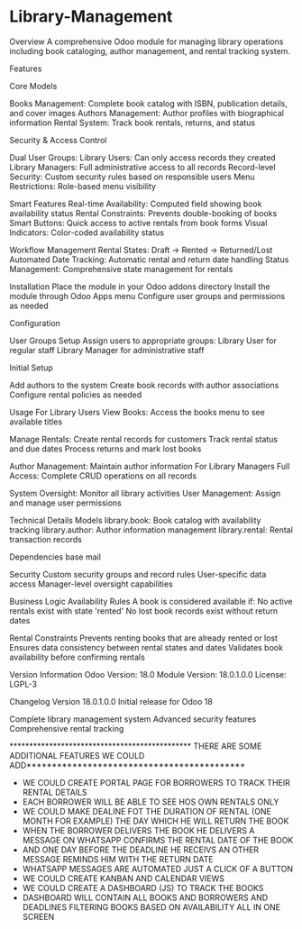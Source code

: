 # Library-Management
Overview
A comprehensive Odoo module for managing library operations including book cataloging, author management, and rental tracking system.

Features

Core Models

Books Management: Complete book catalog with ISBN, publication details, and cover images
Authors Management: Author profiles with biographical information
Rental System: Track book rentals, returns, and status

Security & Access Control

Dual User Groups:
Library Users: Can only access records they created
Library Managers: Full administrative access to all records
Record-level Security: Custom security rules based on responsible users
Menu Restrictions: Role-based menu visibility


Smart Features
Real-time Availability: Computed field showing book availability status
Rental Constraints: Prevents double-booking of books
Smart Buttons: Quick access to active rentals from book forms
Visual Indicators: Color-coded availability status

Workflow Management
Rental States: Draft → Rented → Returned/Lost
Automated Date Tracking: Automatic rental and return date handling
Status Management: Comprehensive state management for rentals

Installation
Place the module in your Odoo addons directory
Install the module through Odoo Apps menu
Configure user groups and permissions as needed

Configuration

User Groups Setup
Assign users to appropriate groups:
Library User for regular staff
Library Manager for administrative staff

Initial Setup

Add authors to the system
Create book records with author associations
Configure rental policies as needed

Usage
For Library Users
View Books: Access the books menu to see available titles

Manage Rentals:
Create rental records for customers
Track rental status and due dates
Process returns and mark lost books

Author Management: Maintain author information
For Library Managers
Full Access: Complete CRUD operations on all records

System Oversight: Monitor all library activities
User Management: Assign and manage user permissions

Technical Details
Models
library.book: Book catalog with availability tracking
library.author: Author information management
library.rental: Rental transaction records

Dependencies
base
mail

Security
Custom security groups and record rules
User-specific data access
Manager-level oversight capabilities

Business Logic
Availability Rules
A book is considered available if:
No active rentals exist with state 'rented'
No lost book records exist without return dates

Rental Constraints
Prevents renting books that are already rented or lost
Ensures data consistency between rental states and dates
Validates book availability before confirming rentals

Version Information
Odoo Version: 18.0
Module Version: 18.0.1.0.0
License: LGPL-3


Changelog
Version 18.0.1.0.0
Initial release for Odoo 18

Complete library management system
Advanced security features
Comprehensive rental tracking

********************************************** THERE ARE SOME ADDITIONAL FEATURES WE COULD ADD*******************************************

* WE COULD CREATE PORTAL PAGE FOR BORROWERS TO TRACK THEIR RENTAL DETAILS
* EACH BORROWER WILL BE ABLE TO SEE HOS OWN RENTALS ONLY 
* WE COULD MAKE DEALINE FOT THE DURATION OF RENTAL (ONE MONTH FOR EXAMPLE) THE DAY WHICH HE WILL RETURN THE BOOK
* WHEN THE BORROWER DELIVERS THE BOOK HE DELIVERS A MESSAGE ON WHATSAPP CONFIRMS THE RENTAL DATE OF THE BOOK
* AND ONE DAY BEFORE THE DEADLINE HE RECEIVS AN OTHER MESSAGE REMINDS HIM WITH THE RETURN DATE
* WHATSAPP MESSAGES ARE AUTOMATED JUST A CLICK OF A BUTTON
* WE COULD CREATE KANBAN AND CALENDAR VIEWS 
* WE COULD CREATE A DASHBOARD (JS) TO TRACK THE BOOKS 
* DASHBOARD WILL CONTAIN ALL BOOKS AND BORROWERS AND DEADLINES FILTERING BOOKS BASED ON AVAILABILITY ALL IN ONE SCREEN

